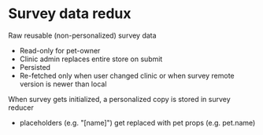 # Survey data redux

Raw reusable (non-personalized) survey data

- Read-only for pet-owner
- Clinic admin replaces entire store on submit
- Persisted
- Re-fetched only when user changed clinic or when survey remote version is newer than local

When survey gets initialized, a personalized copy is stored in survey reducer

- placeholders (e.g. "[name]") get replaced with pet props (e.g. pet.name)
